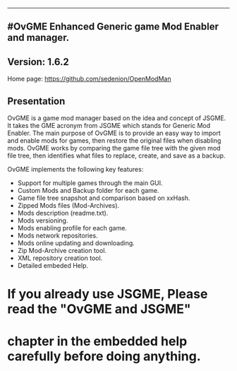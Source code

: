 ----------------------------------------------------------------------------------------
#OvGME
Enhanced Generic game Mod Enabler and manager. 
----------------------------------------------------------------------------------------
Version: 1.6.2
----------------------------------------------------------------------------------------

Home page: https://github.com/sedenion/OpenModMan

Presentation
----------------------------------------------------------------------------------------
OvGME is a game mod manager based on the idea and concept of JSGME. It takes the GME acronym 
from JSGME which stands for Generic Mod Enabler. The main purpose of OvGME is to provide an 
easy way to import and enable mods for games, then restore the original files when disabling mods. 
OvGME works by comparing the game file tree with the given mod file tree, then identifies
what files to replace, create, and save as a backup.

OvGME implements the following key features:

- Support for multiple games through the main GUI.
- Custom Mods and Backup folder for each game.
- Game file tree snapshot and comparison based on xxHash.
- Zipped Mods files (Mod-Archives).
- Mods description (readme.txt).
- Mods versioning.
- Mods enabling profile for each game.	
- Mods network repositories.
- Mods online updating and downloading.
- Zip Mod-Archive creation tool.
- XML repository creation tool.
- Detailed embeded Help.


# If you already use JSGME, Please read the "OvGME and JSGME"    #
# chapter in the embedded help carefully before doing anything.  #
